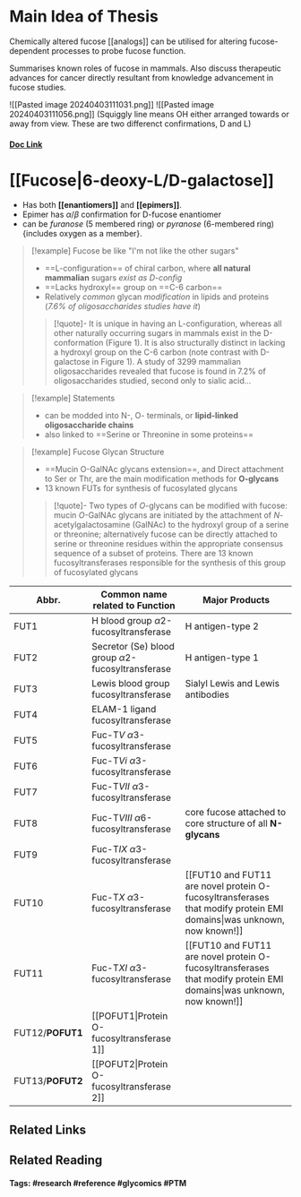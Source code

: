 # Main Idea of Thesis

Chemically altered fucose [[analogs]] can be utilised for altering fucose-dependent processes to probe fucose function.

Summarises known roles of fucose in mammals. Also discuss therapeutic advances for cancer directly resultant from knowledge advancement in fucose studies.

![[Pasted image 20240403111031.png]]
![[Pasted image 20240403111056.png]]
(Squiggly line means OH either arranged towards or away from view. These are two differenct confirmations, D and L)
#### [Doc Link](https://academic.oup.com/glycob/article/27/7/601/3738501)

# [[Fucose|6-deoxy-L/D-galactose]]

- Has both **[[enantiomers]]** and **[[epimers]]**.
- Epimer has $\alpha$/$\beta$ confirmation for D-fucose enantiomer
- can be *furanose* (5 membered ring) or *pyranose* (6-membered ring) {includes oxygen as a member}.

> [!example] Fucose be like "I'm not like the other sugars"
> - ==L-configuration== of chiral carbon, where **all natural mammalian** sugars *exist as D-config*
> - ==Lacks hydroxyl== group on ==C-6 carbon==
> - Relatively *common* glycan *modification* in lipids and proteins (*7.6% of oligosaccharides studies have it*)
> 
> >[!quote]-
> >It is unique in having an L-configuration, whereas all other naturally occurring sugars in mammals exist in the D-conformation (Figure 1). It is also structurally distinct in lacking a hydroxyl group on the C-6 carbon (note contrast with D-galactose in Figure 1). A study of 3299 mammalian oligosaccharides revealed that fucose is found in 7.2% of oligosaccharides studied, second only to sialic acid...

> [!example] Statements
> - can be modded into N-, O- terminals, or **lipid-linked oligosaccharide chains**
> - also linked to ==Serine or Threonine in some proteins==

> [!example] Fucose Glycan Structure
> - ==Mucin O-GalNAc glycans extension==, and Direct attachment to Ser or Thr, are the main modification methods for **O-glycans**
> - 13 known FUTs for synthesis of fucosylated glycans
> 
> >[!quote]-
> >Two types of _O_-glycans can be modified with fucose: mucin _O_-GalNAc glycans are initiated by the attachment of _N_-acetylgalactosamine (GalNAc) to the hydroxyl group of a serine or threonine; alternatively fucose can be directly attached to serine or threonine residues within the appropriate consensus sequence of a subset of proteins. There are 13 known fucosyltransferases responsible for the synthesis of this group of fucosylated glycans


| Abbr.            | Common name related to Function                        | Major Products                                                                                                       |
| ---------------- | ------------------------------------------------------ | -------------------------------------------------------------------------------------------------------------------- |
| FUT1             | H blood group $\alpha2$-fucosyltransferase             | H antigen-type 2                                                                                                     |
| FUT2             | Secretor (Se) blood group $\alpha2$-fucosyltransferase | H antigen-type 1                                                                                                     |
| FUT3             | Lewis blood group fucosyltransferase                   | Sialyl Lewis and Lewis antibodies                                                                                    |
| FUT4             | ELAM-1 ligand fucosyltransferase                       |                                                                                                                      |
| FUT5             | Fuc-T*V* $\alpha3$-fucosyltransferase                  |                                                                                                                      |
| FUT6             | Fuc-T*Vi* $\alpha3$-fucosyltransferase                 |                                                                                                                      |
| FUT7             | Fuc-T*VII* $\alpha3$-fucosyltransferase                |                                                                                                                      |
| FUT8             | Fuc-T*VIII* $\alpha6$-fucosyltransferase               | core fucose attached to core structure of all **N-glycans**                                                          |
| FUT9             | Fuc-T*IX* $\alpha3$-fucosyltransferase                 |                                                                                                                      |
| FUT10            | Fuc-T*X* $\alpha3$-fucosyltransferase                  | [[FUT10 and FUT11 are novel protein O-fucosyltransferases that modify protein EMI domains\|was unknown, now known!]] |
| FUT11            | Fuc-T*XI* $\alpha3$-fucosyltransferase                 | [[FUT10 and FUT11 are novel protein O-fucosyltransferases that modify protein EMI domains\|was unknown, now known!]] |
| FUT12/**POFUT1** | [[POFUT1\|Protein O-fucosyltransferase 1]]             |                                                                                                                      |
| FUT13/**POFUT2** | [[POFUT2\|Protein O-fucosyltransferase 2]]             |                                                                                                                      |





## Related Links

## Related Reading



#### Tags: #research #reference #glycomics #PTM 